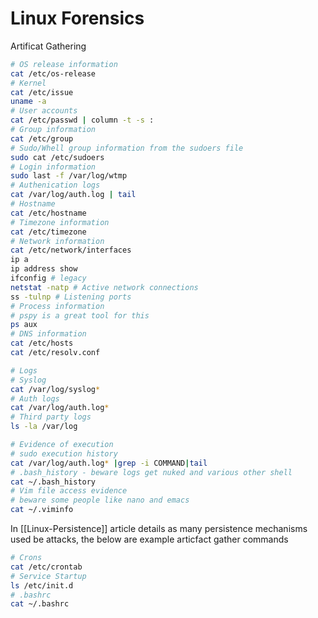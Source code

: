 # Linux Forensics


Artificat Gathering
```bash
# OS release information
cat /etc/os-release
# Kernel
cat /etc/issue
uname -a
# User accounts
cat /etc/passwd | column -t -s :
# Group information
cat /etc/group
# Sudo/Whell group information from the sudoers file
sudo cat /etc/sudoers
# Login information
sudo last -f /var/log/wtmp
# Authenication logs
cat /var/log/auth.log | tail
# Hostname
cat /etc/hostname
# Timezone information
cat /etc/timezone
# Network information
cat /etc/network/interfaces
ip a 
ip address show
ifconfig # legacy
netstat -natp # Active network connections
ss -tulnp # Listening ports
# Process information
# pspy is a great tool for this
ps aux
# DNS information
cat /etc/hosts
cat /etc/resolv.conf

# Logs
# Syslog
cat /var/log/syslog*
# Auth logs
cat /var/log/auth.log*
# Third party logs
ls -la /var/log

# Evidence of execution
# sudo execution history
cat /var/log/auth.log* |grep -i COMMAND|tail
# .bash_history - beware logs get nuked and various other shell
cat ~/.bash_history
# Vim file access evidence
# beware some people like nano and emacs
cat ~/.viminfo
```



In [[Linux-Persistence]] article details as many persistence mechanisms used be attacks, the below are example articfact gather commands
```bash
# Crons
cat /etc/crontab
# Service Startup
ls /etc/init.d
# .bashrc
cat ~/.bashrc
```

